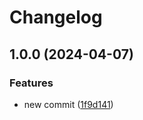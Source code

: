 # Changelog

## 1.0.0 (2024-04-07)


### Features

* new commit ([1f9d141](https://github.com/nirujaghimire/stm32_threadOS/commit/1f9d141913674c2e68b748d7b50aec4e32eb1283))
